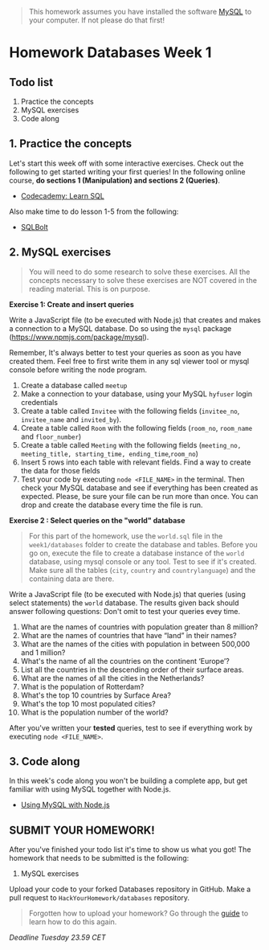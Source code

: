 > This homework assumes you have installed the software [MySQL](https://dev.mysql.com/downloads/installer/) to your computer. If not please do that first!

# Homework Databases Week 1

## **Todo list**

1. Practice the concepts
2. MySQL exercises
3. Code along

## 1. **Practice the concepts**

Let's start this week off with some interactive exercises. Check out the following to get started writing your first queries! In the following online course, **do sections 1 (Manipulation) and sections 2 (Queries)**.

- [Codecademy: Learn SQL](https://www.codecademy.com/learn/learn-sql)

Also make time to do lesson 1-5 from the following:

- [SQLBolt](https://sqlbolt.com/lesson/select_queries_introduction)

## 2. **MySQL exercises**

> You will need to do some research to solve these exercises. All the concepts necessary to solve
these exercises are NOT covered in the reading material. This is on purpose.

**Exercise 1: Create and insert queries**

Write a JavaScript file (to be executed with Node.js) that creates and makes a connection to a MySQL database. Do so using the `mysql` package (https://www.npmjs.com/package/mysql).

Remember, It's always  better to test your queries as soon as you have created them. Feel free to first write them in any sql viewer tool or mysql console before writing the node program.

1. Create a database called `meetup`
2. Make a connection to your database, using your MySQL `hyfuser` login credentials
3. Create a table called `Invitee` with the following fields (`invitee_no`, `invitee_name` and `invited_by`).
4. Create a table called `Room` with the following fields (`room_no`, `room_name` and `floor_number`)
5. Create a table called `Meeting` with the following fields (`meeting_no, meeting_title, starting_time, ending_time`,`room_no`)
6. Insert 5 rows into each table with relevant fields. Find a way to create the data for those fields
7. Test your code by executing `node <FILE_NAME>` in the terminal. Then check your MySQL database and see if everything has been created as expected. Please, be sure your file can be run more than once. You can drop and create the database every time the file is run.

**Exercise 2 : Select queries on the "world" database**

> For this part of the homework, use the `world.sql` file in the `week1/databases` folder to create the database and tables. Before you go on, execute the file to create a database instance of the `world` database, using mysql console or any tool. Test to see if it's created. Make sure all the tables (`city`, `country` and `countrylanguage`) and the containing data are there.

Write a JavaScript file (to be executed with Node.js) that queries (using select statements) the `world` database. The results given back should answer following questions:
Don't omit to test your queries evey time.

1. What are the names of countries with population greater than 8 million?
2. What are the names of countries that have “land” in their names?
3. What are the names of the cities with population in between 500,000 and 1 million?
4. What's the name of all the countries on the continent ‘Europe’?
5. List all the countries in the descending order of their surface areas.
6. What are the names of all the cities in the Netherlands?
7. What is the population of Rotterdam?
8. What's the top 10 countries by Surface Area?
9. What's the top 10 most populated cities?
10. What is the population number of the world?

After you've written your **tested** queries, test to see if everything work by executing `node <FILE_NAME>`.

## 3. **Code along**

In this week's code along you won't be building a complete app, but get familiar with using MySQL together with Node.js.

- [Using MySQL with Node.js](https://www.youtube.com/watch?v=EN6Dx22cPRI)

## **SUBMIT YOUR HOMEWORK!**

After you've finished your todo list it's time to show us what you got! The homework that needs to be submitted is the following:

1. MySQL exercises

Upload your code to your forked Databases repository in GitHub. Make a pull request to `HackYourHomework/databases`  repository.

> Forgotten how to upload your homework? Go through the [guide](../hand-in-homework-guide.md) to learn how to do this again.

_Deadline Tuesday 23.59 CET_
